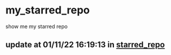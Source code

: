 # my_starred_repo
show me my starred repo

update at 01/11/22 16:19:13 in [starred_repo](./index.html)
---

